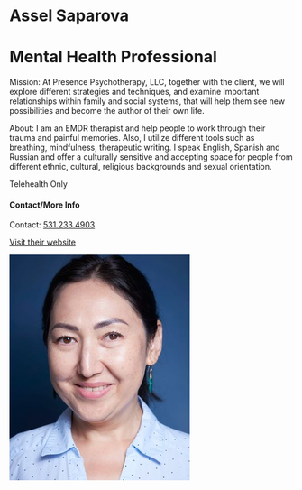 # Assel Saparova
# Mental Health Professional

Mission: At Presence Psychotherapy, LLC, together with the client, we will explore different strategies and techniques, and examine important relationships within family and social systems, that will help them see new possibilities and become the author of their own life.

About: I am an EMDR therapist and help people to work through their trauma and painful memories. Also, I utilize different tools such as breathing, mindfulness, therapeutic writing. I speak English, Spanish and Russian and offer a culturally sensitive and accepting space for people from different ethnic, cultural, religious backgrounds and sexual orientation.

Telehealth Only

#### Contact/More Info

Contact: [531.233.4903](tel:5312334903)

[Visit their website](https://www.psychologytoday.com/us/therapists/assel-saparova-lincoln-ne/422958)

![picture](./markdown/resources/images/aSaparova.jpeg)
